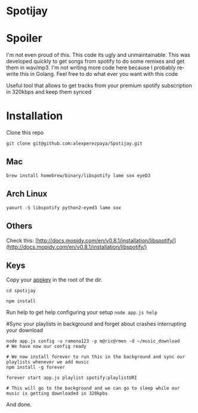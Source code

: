 Spotijay
========

# Spoiler
I'm not even proud of this. This code its ugly and unmaintainable. This was developed quickly to get songs from spotify to do some remixes and get them in wav/mp3. I'm not writing more code here because I probably re-write this in Golang. Feel free to do what ever you want with this code

Useful tool that allows to get tracks from your premium spotify subscription in 320kbps and keep them synced

# Installation

Clone this repo

`git clone git@github.com:alexperezpaya/Spotijay.git`

## Mac

`brew install homebrew/binary/libspotify lame sox eyeD3`

## Arch Linux

`yaourt -S libspotify python2-eyed3 lame sox`

## Others

Check this: [http://docs.mopidy.com/en/v0.8.1/installation/libspotify/](http://docs.mopidy.com/en/v0.8.1/installation/libspotify/)

## Keys

Copy your [appkey](https://developer.spotify.com/my-account/keys) in the root of the dir.

`cd spotijay`

`npm install`

Run help to get help configuring your setup
`node app.js help`


#Sync your playlists in background and forget about crashes interrupting your download
```shell
node app.js config -u ramona123 -p m@ric@rmen -d ~/music_download
# We have now our config ready

# We now install forever to run this in the background and sync our playlists whenever we add music
npm install -g forever

forever start app.js playlist spotify:playlistURI

# This will go to the background and we can go to sleep while our music is getting downloaded in 320kpbs

```

And done.
